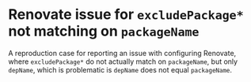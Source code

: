 # Renovate issue for `excludePackage*` not matching on `packageName`

A reproduction case for reporting an issue with configuring Renovate, where `excludePackage*` do not actually match on `packageName`, but only `depName`, which is problematic is `depName` does not equal `packageName`.
